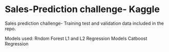 # Sales-Prediction challenge- Kaggle
Sales prediction challenge- Training test and validation data included in the repo. 

Models used:
Rndom Forest
L1 and L2 Regression Models
Catboost Regression
